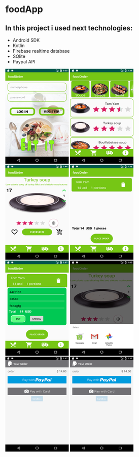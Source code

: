 # foodApp
## In this project i used next technologies:
* Android SDK
* Kotlin
* Firebase realtime database
* SQlite
* Paypal API


<img src="Screenshots/auth.png" width=200 height=300> 
<img src="Screenshots/main.png" width=200 height=300>
<img src="Screenshots/singleitem.png" width=200 height=300>
<img src="Screenshots/cart.png" width=200 height=300>
<img src="Screenshots/orderdialog.png" width=200 height=300>
<img src="Screenshots/share.png" width=200 height=300>
<img src="Screenshots/paypal.png" width=200 height=300>
<img src="Screenshots/paypal.png" width=200 height=300>
